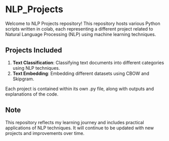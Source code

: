 # NLP_Projects
Welcome to NLP Projects repository! This repository hosts various Python scripts written in colab, each representing a different project related to Natural Language Processing (NLP) using machine learning techniques. 

## **Projects Included**
1. **Text Classification**: Classifying text documents into different categories using NLP techniques.
2. **Text Embedding**: Embedding different datasets using CBOW and Skipgram.

Each project is contained within its own .py file, along with outputs and explanations of the code.

## **Note**
This repository reflects my learning journey and includes practical applications of NLP techniques. It will continue to be updated with new projects and improvements over time.
